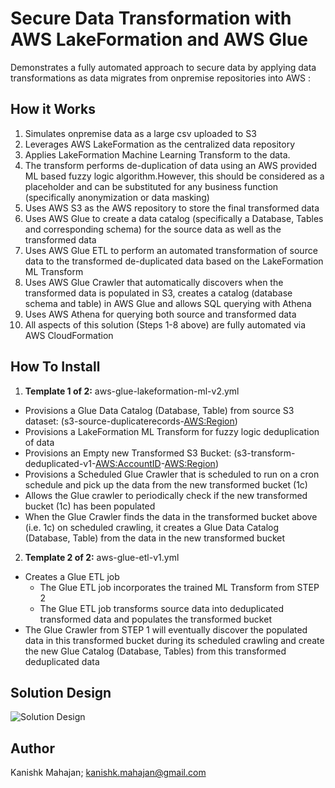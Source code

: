 <p align="center">
</p>

# Secure Data Transformation with AWS LakeFormation and AWS Glue

Demonstrates a fully automated approach to secure data by applying data transformations as data migrates from onpremise repositories into AWS :

## How it Works

 1. Simulates onpremise data as a large csv uploaded to S3
 2. Leverages AWS LakeFormation as the centralized data repository
 3. Applies LakeFormation Machine Learning Transform to the data. 
 4. The transform performs de-duplication of data using an AWS provided ML based fuzzy logic algorithm.However, this should be considered as a placeholder and can be substituted for any business function (specifically anonymization or data masking)
 5. Uses AWS S3 as the AWS repository to store the final transformed data
 6. Uses AWS Glue to create a data catalog (specifically a Database, Tables and corresponding schema) for the source data as well as the transformed data
 7. Uses AWS Glue ETL to perform an automated transformation of source data to the transformed de-duplicated data based on the LakeFormation ML Transform
 8. Uses AWS Glue Crawler that automatically discovers when the transformed data is populated in S3, creates a catalog (database schema and table) in AWS Glue and allows SQL querying with Athena
 9. Uses AWS Athena for querying both source and transformed data
 10. All aspects of this solution (Steps 1-8 above) are fully automated via AWS CloudFormation


## How To Install

1. **Template 1 of 2:** aws-glue-lakeformation-ml-v2.yml
* Provisions a Glue Data Catalog (Database, Table) from source S3 dataset: (s3-source-duplicaterecords-<AWS:Region>)
* Provisions a LakeFormation ML Transform for fuzzy logic deduplication of data
* Provisions an Empty new Transformed S3 Bucket: (s3-transform-deduplicated-v1-<AWS:AccountID>-<AWS:Region>)
* Provisions a Scheduled Glue Crawler that is scheduled to run on a cron schedule and pick up the data from the new transformed bucket (1c)
* Allows the Glue crawler to periodically check if the new transformed bucket (1c) has been populated
* When the Glue Crawler finds the data in the transformed bucket above (i.e. 1c) on scheduled crawling, it creates a Glue Data Catalog (Database, Table) from the data in the new transformed bucket


2. **Template 2 of 2:** aws-glue-etl-v1.yml
* Creates a Glue ETL job
    - The Glue ETL job incorporates the trained ML Transform from STEP 2
    - The Glue ETL job transforms source data into deduplicated transformed data and populates the transformed bucket
* The Glue Crawler from STEP 1 will eventually discover the populated data in this transformed bucket during
  its scheduled crawling and create the new Glue Catalog (Database, Tables) from this transformed deduplicated data 


## Solution Design

![Solution Design](https://github.com/kmahajan11/awstransformation/blob/master/aws-lakeformation-glue-ml-datalake/images/arch-diagram1.png)

## Author

Kanishk Mahajan; kanishk.mahajan@gmail.com




